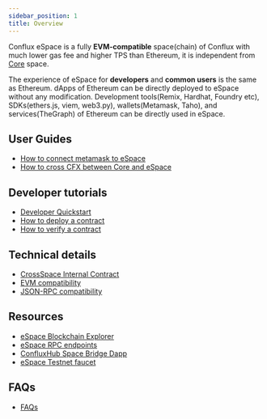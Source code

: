 ```yaml
---
sidebar_position: 1
title: Overview
---
```


Conflux eSpace is a fully **EVM-compatible** space(chain) of Conflux with much lower gas fee and higher TPS than Ethereum, it is independent from [Core](../core/core.mdx) space.

The experience of eSpace for **developers** and **common users** is the same as Ethereum. dApps of Ethereum can be directly deployed to eSpace without any modification. 
Development tools(Remix, Hardhat, Foundry etc), SDKs(ethers.js, viem, web3.py), wallets(Metamask, Taho), and services(TheGraph) of Ethereum can be directly used in eSpace.

## User Guides

* [How to connect metamask to eSpace](./UserGuide.md)
* [How to cross CFX between Core and eSpace](../general/tutorials/transferring-funds/transfer-funds-across-spaces)

## Developer tutorials

* [Developer Quickstart](./DeveloperQuickstart.md)
* [How to deploy a contract](./tutorials/deployContract/hardhatAndFoundry.md)
* [How to verify a contract](./tutorials/VerifyContracts.md)

## Technical details

* [CrossSpace Internal Contract](./build/cross-space-bridge.md)
* [EVM compatibility](./build/evm-compatibility.md)
* [JSON-RPC compatibility](./build/jsonrpc-compatibility.md)

## Resources

* [eSpace Blockchain Explorer](https://e.confluxscan.io/)
* [eSpace RPC endpoints](./network-endpoints.md)
* [ConfluxHub Space Bridge Dapp](https://confluxhub.io/espace-bridge/cross-space)
* [eSpace Testnet faucet](https://efaucet.confluxnetwork.org/)

## FAQs

* [FAQs](./FAQs.md)